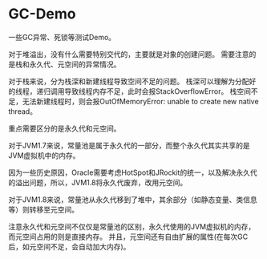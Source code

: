 # GC-Demo
一些GC异常、死锁等测试Demo。

对于堆溢出，没有什么需要特别交代的，主要就是对象的创建问题。
需要注意的是栈和永久代、元空间的异常情况。

对于栈来说，分为栈深和新建线程导致空间不足的问题。
栈深可以理解为分配好的线程，递归调用导致线程内存不足，此时会报StackOverflowError。
栈空间不足，无法新建线程时，则会报OutOfMemoryError: unable to create new native thread。

重点需要区分的是永久代和元空间。

对于JVM1.7来说，常量池是属于永久代的一部分，而整个永久代其实共享的是JVM虚拟机中的内存。

因为一些历史原因，Oracle需要考虑HotSpot和JRockit的统一，以及解决永久代的溢出问题，所以，JVM1.8将永久代废弃，改用元空间。

对于JVM1.8来说，常量池从永久代移到了堆中，其余部分（如静态变量、类信息等）则转移至元空间。

注意永久代和元空间不仅仅是常量池的区别，永久代使用的JVM虚拟机的内存，而元空间占用的则是直接内存。
并且，元空间还有自由扩展的属性(在每次GC后，如元空间不足，会自动加大内存)。







